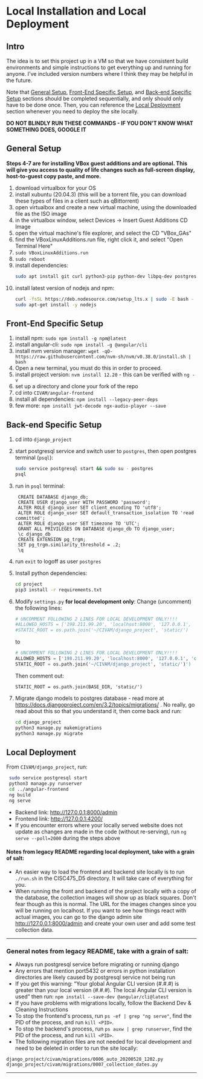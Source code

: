 # Local Installation and Local Deployment
## Intro
The idea is to set this project up in a VM so that we have 
consistent build environments and simple instructions to get everything up 
and running for anyone. I've included version numbers where I think they 
may be helpful in the future.

Note that [General Setup](#General-Setup), [Front-End Specific Setup](#Front-End-Specific-Setup), and [Back-end Specific Setup](Back-end-Specific-Setup) sections should be completed sequentially, and only should only have to be done once. Then, you can reference the [Local Deployment](#Local-Deployment) section whenever you need to deploy the site locally.

**DO NOT BLINDLY RUN THESE COMMANDS - IF YOU DON'T KNOW WHAT SOMETHING DOES, GOOGLE IT**

## General Setup
**Steps 4-7 are for installing VBox guest additions and are optional. This will give you access to quality of life changes such as full-screen display, host-to-guest copy paste, and more.**
1. download virtualbox for your OS
2. install xubuntu (20.04.3) (this will be a torrent file, you can download these types of files in a client such as qBittorrent)
3. open virtualbox and create a new virtual machine, using the downloaded file as the ISO image  
4. in the virtualbox window, select Devices -> Insert Guest Additions CD Image
5. open the virtual machine's file explorer, and select the CD "VBox_GAs"
6. find the VBoxLinuxAdditions.run file, right click it, and select "Open Terminal Here"
7. `sudo VBoxLinuxAdditions.run`
8. `sudo reboot`
9. install dependencies:
    ```bash
    sudo apt install git curl python3-pip python-dev libpq-dev postgresql postgresql-contrib
    ```
10. install latest version of nodejs and npm:
    ```bash
    curl -fsSL https://deb.nodesource.com/setup_lts.x | sudo -E bash -
    sudo apt-get install -y nodejs
    ```

## Front-End Specific Setup
1. install npm: `sudo npm install -g npm@latest`
2. install angular-cli: `sudo npm install -g @angular/cli`
3. install nvm version manager: `wget -qO- https://raw.githubusercontent.com/nvm-sh/nvm/v0.38.0/install.sh | bash`
4. Open a new terminal, you must do this in order to proceed.
5. install project version: `nvm install 12.20` - this can be verified with `ng -v`
6. set up a directory and clone your fork of the repo
7. cd into `CIVAM/angular-frontend`
8. install all dependencies: `npm install --legacy-peer-deps`
9. few more: `npm install jwt-decode ngx-audio-player --save`


## Back-end Specific Setup
1. cd into `django_project`
2. start postgresql service and switch user to `postgres`, then open postgres terminal (`psql`): 
    ```bash
    sudo service postgresql start && sudo su - postgres
    psql
    ```

3. run in `psql` terminal:
    ```psql
     CREATE DATABASE django_db;
     CREATE USER django_user WITH PASSWORD 'password';
     ALTER ROLE django_user SET client_encoding TO 'utf8';
     ALTER ROLE django_user SET default_transaction_isolation TO 'read     committed';
     ALTER ROLE django_user SET timezone TO 'UTC';
     GRANT ALL PRIVILEGES ON DATABASE django_db TO django_user;
     \c django_db
     CREATE EXTENSION pg_trgm;
     SET pg_trgm.similarity_threshold = .2;
     \q
    ```

4.  run `exit` to logoff as user `postgres`

5. Install python dependencies:
    ```bash
    cd project
    pip3 install -r requirements.txt
    ```
6. Modify `settings.py` **for local development only**:
Change (uncomment) the following lines:
    ```py
    # UNCOMMENT FOLLOWING 2 LINES FOR LOCAL DEVELOPMENT ONLY!!!!
    #ALLOWED_HOSTS = ['198.211.99.20', 'localhost:8000', '127.0.0.1',     'civam-mt.org','localhost:4200', "*"]
    #STATIC_ROOT = os.path.join('~/CIVAM/django_project', 'static/')
    ```

    to

    ```py
    # UNCOMMENT FOLLOWING 2 LINES FOR LOCAL DEVELOPMENT ONLY!!!!
    ALLOWED_HOSTS = ['198.211.99.20', 'localhost:8000', '127.0.0.1', 'civam-mt.    org','localhost:4200', "*"]
    STATIC_ROOT = os.path.join('~/CIVAM/django_project', 'static/')')
    ```
    
    Then comment out:
    ```
    STATIC_ROOT = os.path.join(BASE_DIR, 'static/')
    ```

7. Migrate django models to postgres database - read more at https://docs.djangoproject.com/en/3.2/topics/migrations/ . No really, go read about this so that you understand it, then come back and run:

    ```bash
    cd django_project
    python3 manage.py makemigrations
    python3 manage.py migrate
    ```

## Local Deployment

From `CIVAM/django_project`, run:

```bash
 sudo service postgresql start 
 python3 manage.py runserver
 cd ../angular-frontend
 ng build
 ng serve
```
* Backend link: http://127.0.0.1:8000/admin
* Frontend link: http://127.0.0.1:4200/
* If you encounter errors where your locally served website does not update as changes are made in the code (without re-serving), run `ng serve --poll=2000` during the steps above

#### Notes from legacy README regarding local deployment, **take with a grain of salt**: 
* An easier way to load the frontend and backend site locally is to run `./run.sh` in the CISC475_D5 directory. It will take care of everything for you.
* When running the front and backend of the project locally with a copy of the database, the collection images will show up as black squares. Don't fear though as this is normal. The URL for the images changes since you will be running on localhost. If you want to see how things react with actual images, you can go to the django admin site http://127.0.0.1:8000/admin and create your own user and add some test collection data.

---------------------------------
### General notes from legacy README, **take with a grain of salt**:
* Always run postgresql service before migrating or running django
* Any errors that mention port5432 or errors in python installation directories are likely caused by postgresql service not being run
* If you get this warning: “Your global Angular CLI version (#.#.#) is greater than your local version (#.#.#). The local Angular CLI version is used” then run: `npm install --save-dev @angular/cli@latest`
* If you have problems with migrations locally, follow the Backend Dev & Cleaning Instructions
* To stop the frontend's process, run `ps -ef | grep "ng serve"`, find the PID of the process, and run `kill <PID>`.
* To stop the backend's process, run `ps auxw | grep runserver`, find the PID of the process, and run `kill <PID>`.
* The following migration files are not needed for local development and need to be deleted in order to run the site locally:
```
django_project/civam/migrations/0006_auto_20200528_1202.py
django_project/civam/migrations/0007_collection_dates.py 
```

---

